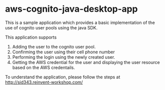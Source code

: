 # aws-cognito-java-desktop-app

This is a sample application which provides a basic implementation of the use of cognito user
pools using the java SDK.

This application supports
1. Adding the user to the cognito user pool.
2. Confirming the user using their cell phone number
3. Performing the login using the newly created user.
4. Getting the AWS credential for the user and displaying the user resource based on the
AWS credentails. 

To understand the application, please follow the steps at http://sid343.reinvent-workshop.com/
